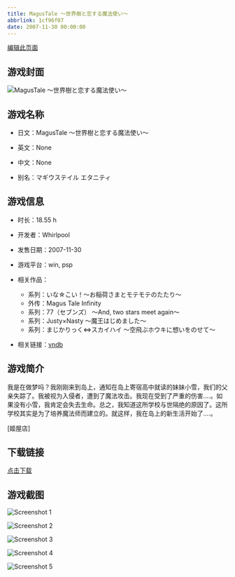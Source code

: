 ```yaml
---
title: MagusTale ～世界樹と恋する魔法使い～
abbrlink: 1cf96f07
date: 2007-11-30 00:00:00
---
```

[编辑此页面](https://github.com/ACG-3/ADV3-source/blob/main/source/_posts/games/MagusTale%20%EF%BD%9E%E4%B8%96%E7%95%8C%E6%A8%B9%E3%81%A8%E6%81%8B%E3%81%99%E3%82%8B%E9%AD%94%E6%B3%95%E4%BD%BF%E3%81%84%EF%BD%9E.md)

## 游戏封面

![MagusTale ～世界樹と恋する魔法使い～](https://pan.timero.xyz/d/onedrive/img_lib_001/MagusTale%20%EF%BD%9E%E4%B8%96%E7%95%8C%E6%A8%B9%E3%81%A8%E6%81%8B%E3%81%99%E3%82%8B%E9%AD%94%E6%B3%95%E4%BD%BF%E3%81%84%EF%BD%9E_cover.avif)


## 游戏名称

- 日文：MagusTale ～世界樹と恋する魔法使い～
- 英文：None
- 中文：None

- 别名：マギウステイル エタニティ


## 游戏信息

- 时长：18.55 h
- 开发者：Whirlpool
- 发售日期：2007-11-30
- 游戏平台：win, psp
- 相关作品：
   - 系列：いな☆こい！～お稲荷さまとモテモテのたたり～
   - 外传：Magus Tale Infinity
   - 系列：77（セブンズ） ～And, two stars meet again～
   - 系列：Justy×Nasty ～魔王はじめました～
   - 系列：まじかりっく⇔スカイハイ ～空飛ぶホウキに想いをのせて～

- 相关链接：[vndb](https://vndb.org/v689)


## 游戏简介

我是在做梦吗？我刚刚来到岛上，通知在岛上寄宿高中就读的妹妹小雪，我们的父亲失踪了。我被视为入侵者，遭到了魔法攻击。我现在受到了严重的伤害....。如果没有小雪，我肯定会失去生命。总之，我知道这所学校与世隔绝的原因了。这所学校其实是为了培养魔法师而建立的。就这样，我在岛上的新生活开始了....。

[姬屋店]


## 下载链接

[点击下载](https://pan.timero.xyz/onedrive/adv_lib_001/MagusTale%20%EF%BD%9E%E4%B8%96%E7%95%8C%E6%A8%B9%E3%81%A8%E6%81%8B%E3%81%99%E3%82%8B%E9%AD%94%E6%B3%95%E4%BD%BF%E3%81%84%EF%BD%9E)


## 游戏截图


![Screenshot 1](https://pan.timero.xyz/d/onedrive/img_lib_001/MagusTale%20%EF%BD%9E%E4%B8%96%E7%95%8C%E6%A8%B9%E3%81%A8%E6%81%8B%E3%81%99%E3%82%8B%E9%AD%94%E6%B3%95%E4%BD%BF%E3%81%84%EF%BD%9E_Screenshot_1.avif)

![Screenshot 2](https://pan.timero.xyz/d/onedrive/img_lib_001/MagusTale%20%EF%BD%9E%E4%B8%96%E7%95%8C%E6%A8%B9%E3%81%A8%E6%81%8B%E3%81%99%E3%82%8B%E9%AD%94%E6%B3%95%E4%BD%BF%E3%81%84%EF%BD%9E_Screenshot_2.avif)

![Screenshot 3](https://pan.timero.xyz/d/onedrive/img_lib_001/MagusTale%20%EF%BD%9E%E4%B8%96%E7%95%8C%E6%A8%B9%E3%81%A8%E6%81%8B%E3%81%99%E3%82%8B%E9%AD%94%E6%B3%95%E4%BD%BF%E3%81%84%EF%BD%9E_Screenshot_3.avif)

![Screenshot 4](https://pan.timero.xyz/d/onedrive/img_lib_001/MagusTale%20%EF%BD%9E%E4%B8%96%E7%95%8C%E6%A8%B9%E3%81%A8%E6%81%8B%E3%81%99%E3%82%8B%E9%AD%94%E6%B3%95%E4%BD%BF%E3%81%84%EF%BD%9E_Screenshot_4.avif)

![Screenshot 5](https://pan.timero.xyz/d/onedrive/img_lib_001/MagusTale%20%EF%BD%9E%E4%B8%96%E7%95%8C%E6%A8%B9%E3%81%A8%E6%81%8B%E3%81%99%E3%82%8B%E9%AD%94%E6%B3%95%E4%BD%BF%E3%81%84%EF%BD%9E_Screenshot_5.avif)

